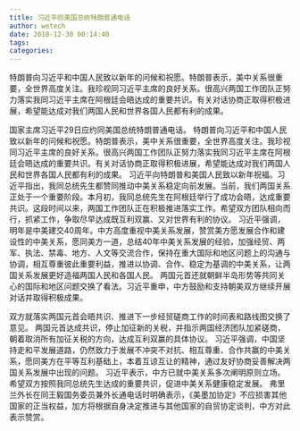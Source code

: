 ```yaml
---
title: 习近平同美国总统特朗普通电话
author: wetech
date: 2018-12-30 00:14:40
tags: 
categories: 
---
```

特朗普向习近平和中国人民致以新年的问候和祝愿。特朗普表示，美中关系很重要，全世界高度关注。我珍视同习近平主席的良好关系。很高兴两国工作团队正努力落实我同习近平主席在阿根廷会晤达成的重要共识。有关对话协商正取得积极进展，希望能达成对我们两国人民和世界各国人民都有利的成果。
<!-- more -->
国家主席习近平29日应约同美国总统特朗普通电话。
特朗普向习近平和中国人民致以新年的问候和祝愿。特朗普表示，美中关系很重要，全世界高度关注。我珍视同习近平主席的良好关系。很高兴两国工作团队正努力落实我同习近平主席在阿根廷会晤达成的重要共识。有关对话协商正取得积极进展，希望能达成对我们两国人民和世界各国人民都有利的成果。
习近平向特朗普和美国人民致以新年祝福。习近平指出，我同总统先生都赞同推动中美关系稳定向前发展。当前，我们两国关系正处于一个重要阶段。本月初，我同总统先生在阿根廷举行了成功会晤，达成重要共识。这段时间以来，两国工作团队正在积极推进落实工作。希望双方团队相向而行，抓紧工作，争取尽早达成既互利双赢、又对世界有利的协议。
习近平强调，明年是中美建交40周年。中方高度重视中美关系发展，赞赏美方愿发展合作和建设性的中美关系，愿同美方一道，总结40年中美关系发展的经验，加强经贸、两军、执法、禁毒、地方、人文等交流合作，保持在重大国际和地区问题上的沟通与协调，相互尊重彼此重要利益，推进以协调、合作、稳定为基调的中美关系，让两国关系发展更好造福两国人民和各国人民。
两国元首还就朝鲜半岛形势等共同关心的国际和地区问题交换了看法。习近平重申，中方鼓励和支持朝美双方继续开展对话并取得积极成果。
 
 
双方就落实两国元首会晤共识、推进下一步经贸磋商工作的时间表和路线图交换了意见。
两国元首达成共识，停止加征新的关税，并指示两国经济团队加紧磋商，朝着取消所有加征关税的方向，达成互利双赢的具体协议。
习近平强调，中国坚持走和平发展道路，仍然致力于发展不冲突不对抗、相互尊重、合作共赢的中美关系，愿同美方在平等互利基础上，本着互谅互让的精神，通过友好协商妥善解决两国关系发展中出现的问题。
习近平表示，中方已就中美关系多次阐明原则立场。希望双方按照我同总统先生达成的重要共识，促进中美关系健康稳定发展。
弗里兰外长在同王毅国务委员兼外长通电话时明确表示，《美墨加协定》不应损害其他国家的正当权益，加方将根据自身决定推进与其他国家的自贸协定谈判，中方对此表示赞赏。
